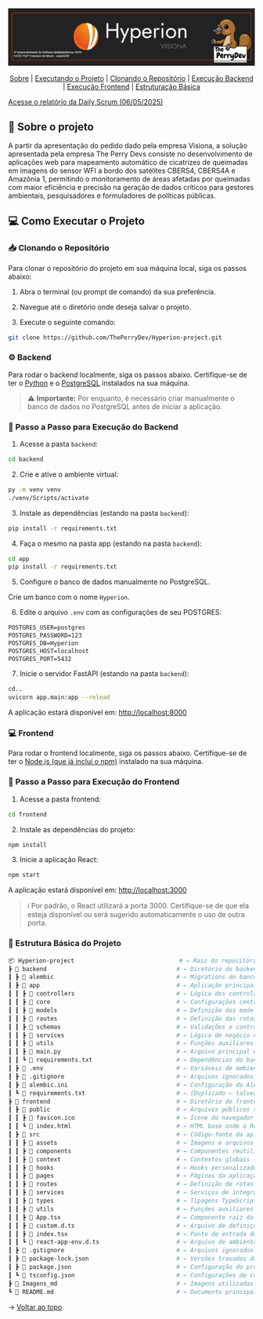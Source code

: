 <br id="topo">

<p align="center"> <img src="./Imagens_md/BANNER.png" /></p>

<p align="center">
    <a href="#sobre">Sobre</a>  |  
    <a href="#executando">Executando o Projeto</a>  |  
    <a href="#clonando">Clonando o Repositório</a>  | 
    <a href="#backend">Execução Backend</a>  |    
    <a href="#frontend">Execução Frontend</a>  |  
    <a href="#estrutura">Estruturação Básica</a>
</p>

<span id="sobre">

<a href="./Imagens_md/README_Daily_06_05_2025.md">Acesse o relatório da Daily Scrum (06/05/2025)</a>

## :bookmark_tabs: Sobre o projeto

A partir da apresentação do pedido dado pela empresa Visiona, a solução apresentada pela empresa The Perry Devs consiste no desenvolvimento de aplicações web para mapeamento automático de cicatrizes de queimadas em imagens do sensor WFI a bordo dos satélites CBERS4, CBERS4A e Amazônia 1, permitindo o monitoramento de áreas afetadas por queimadas com maior eficiência e precisão na geração de dados críticos para gestores ambientais, pesquisadores e formuladores de políticas públicas.

<span id="executando">

## :computer: Como Executar o Projeto

<span id="clonando">

### :inbox_tray: Clonando o Repositório

Para clonar o repositório do projeto em sua máquina local, siga os passos abaixo:

1. Abra o terminal (ou prompt de comando) da sua preferência.

2. Navegue até o diretório onde deseja salvar o projeto.

3. Execute o seguinte comando:

```bash
git clone https://github.com/ThePerryDev/Hyperion-project.git
```

<span id="backend">

### ⚙️ Backend

Para rodar o backend localmente, siga os passos abaixo. Certifique-se de ter o [Python](https://www.python.org/downloads/) e o [PostgreSQL](https://www.postgresql.org/download/) instalados na sua máquina.

> ⚠️ **Importante:** Por enquanto, é necessário criar manualmente o banco de dados no PostgreSQL antes de iniciar a aplicação.

### 🚀 Passo a Passo para Execução do Backend

1. Acesse a pasta `backend`:

```bash
cd backend
```

2. Crie e ative o ambiente virtual:

```bash
py -m venv venv
./venv/Scripts/activate
```

3. Instale as dependências (estando na pasta `backend`):

```bash
pip install -r requirements.txt
```

4. Faça o mesmo na pasta app (estando na pasta `backend`):

```bash
cd app
pip install -r requirements.txt
```

5. Configure o banco de dados manualmente no PostgreSQL.

Crie um banco com o nome `Hyperion`.

6. Edite o arquivo `.env` com as configurações de seu POSTGRES:

```
POSTGRES_USER=postgres
POSTGRES_PASSWORD=123
POSTGRES_DB=Hyperion
POSTGRES_HOST=localhost
POSTGRES_PORT=5432
```

7. Inicie o servidor FastAPI (estando na pasta `backend`):

```bash
cd..
uvicorn app.main:app --reload
```

A aplicação estará disponível em: [http://localhost:8000](http://localhost:8000)

<span id="frontend">

### 💻 Frontend

Para rodar o frontend localmente, siga os passos abaixo. Certifique-se de ter o [Node.js (que já inclui o npm)](https://nodejs.org/pt/download) instalado na sua máquina.

### 🚀 Passo a Passo para Execução do Frontend

1. Acesse a pasta frontend:

```bash
cd frontend
```

2. Instale as dependências do projeto:

```bash
npm install
```

3. Inicie a aplicação React:

```bash
npm start
```

A aplicação estará disponível em: [http://localhost:3000](http://localhost:3000)

> ℹ️ Por padrão, o React utilizará a porta 3000. Certifique-se de que ela esteja disponível ou será sugerido automaticamente o uso de outra porta.

<span id="estrutura">

### 📁 Estrutura Básica do Projeto

```bash
📦 Hyperion-project                              # ← Raiz do repositório
┣ 📂 backend                                     # ← Diretório do backend (FastAPI)
┃ ┣ 📂 alembic                                   # ← Migrations do banco de dados com Alembic
┃ ┣ 📂 app                                       # ← Aplicação principal FastAPI
┃ ┃ ┣ 📂 controllers                             # ← Lógica dos controladores (camada intermediária entre rotas e serviços)
┃ ┃ ┣ 📂 core                                    # ← Configurações centrais da aplicação (ex: settings, auth, startup)
┃ ┃ ┣ 📂 models                                  # ← Definição dos modelos ORM (SQLAlchemy)
┃ ┃ ┣ 📂 routes                                  # ← Definição das rotas da API
┃ ┃ ┣ 📂 schemas                                 # ← Validações e contratos de dados (Pydantic)
┃ ┃ ┣ 📂 services                                # ← Lógica de negócio da aplicação
┃ ┃ ┣ 📂 utils                                   # ← Funções auxiliares e utilitárias
┃ ┃ ┣ 📜 main.py                                 # ← Arquivo principal que inicia a aplicação FastAPI
┃ ┃ ┗ 📜 requirements.txt                        # ← Dependências do backend
┃ ┣ 📜 .env                                      # ← Variáveis de ambiente (ex: URL do banco de dados)
┃ ┣ 📜 .gitignore                                # ← Arquivos ignorados pelo Git no backend
┃ ┣ 📜 alembic.ini                               # ← Configuração do Alembic
┃ ┗ 📜 requirements.txt                          # ← (Duplicado — talvez unificar com o da pasta `app`)
┣ 📂 frontend                                    # ← Diretório do frontend (React + TypeScript)
┃ ┣ 📂 public                                    # ← Arquivos públicos servidos diretamente (HTML, favicon)
┃ ┃ ┣ 📜 favicon.ico                             # ← Ícone do navegador
┃ ┃ ┗ 📜 index.html                              # ← HTML base onde o React é montado
┃ ┣ 📂 src                                       # ← Código-fonte da aplicação React
┃ ┃ ┣ 📂 assets                                  # ← Imagens e arquivos estáticos utilizados na UI
┃ ┃ ┣ 📂 components                              # ← Componentes reutilizáveis da interface
┃ ┃ ┣ 📂 context                                 # ← Contextos globais (React Context API)
┃ ┃ ┣ 📂 hooks                                   # ← Hooks personalizados para lógica reutilizável
┃ ┃ ┣ 📂 pages                                   # ← Páginas da aplicação (normalmente vinculadas às rotas)
┃ ┃ ┣ 📂 routes                                  # ← Definição de rotas (React Router, etc)
┃ ┃ ┣ 📂 services                                # ← Serviços de integração com APIs
┃ ┃ ┣ 📂 types                                   # ← Tipagens TypeScript globais ou compartilhadas
┃ ┃ ┣ 📂 utils                                   # ← Funções auxiliares reutilizáveis
┃ ┃ ┣ 📜 App.tsx                                 # ← Componente raiz da aplicação React
┃ ┃ ┣ 📜 custom.d.ts                             # ← Arquivo de definições customizadas para o TypeScript
┃ ┃ ┣ 📜 index.tsx                               # ← Ponto de entrada da aplicação React (renderização do App)
┃ ┃ ┗ 📜 react-app-env.d.ts                      # ← Arquivo de ambientação para o React com TypeScript
┃ ┣ 📜 .gitignore                                # ← Arquivos ignorados pelo Git no frontend
┃ ┣ 📜 package-lock.json                         # ← Versões travadas das dependências (gerado pelo npm)
┃ ┣ 📜 package.json                              # ← Configuração do projeto React e dependências
┃ ┗ 📜 tsconfig.json                             # ← Configurações de compilação do TypeScript
┣ 📂 Imagens_md                                  # ← Imagens utilizadas na documentação Markdown do projeto
┗ 📜 README.md                                   # ← Documento principal com instruções e visão geral do projeto
```

→ [Voltar ao topo](#topo)
